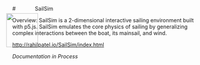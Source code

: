 <img src="https://raw.githubusercontent.com/rahil-p/rahil-site/master/images/sail.png" width="84" height="90" style="margin-top:38px; margin-left:-16px; position:absolute;">

<br />
# &nbsp;&nbsp;&nbsp;&nbsp;&nbsp;&nbsp;&nbsp;&nbsp;&nbsp;&nbsp;&nbsp;&nbsp;SailSim

Overview:  SailSim is a 2-dimensional interactive sailing environment built with p5.js.  SailSim emulates the core physics of sailing by generalizing complex interactions between the boat, its mainsail, and wind.

http://rahilpatel.io/SailSim/index.html

*Documentation in Process*
